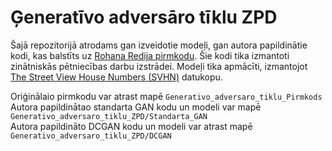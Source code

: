 # Ģeneratīvo adversāro tīklu ZPD
Šajā repozitorijā atrodams gan izveidotie modeļi, gan autora papildinātie kodi, kas balstīts uz [Rohana Redija pirmkodu](https://github.com/rohanreddy1201/CIFAR10-Image-Generator-using-GANs). Šie kodi tika izmantoti zinātniskās pētniecības darbu izstrādei. Modeļi tika apmācīti, izmantojot [The Street View House Numbers (SVHN)](http://ufldl.stanford.edu/housenumbers/
) datukopu.  

Oriģinālaio pirmkodu var atrast mapē `Generativo_adversaro_tiklu_Pirmkods`  
Autora papildinātao standarta GAN kodu un modeli var mapē `Generativo_adversaro_tiklu_ZPD/Standarta_GAN`  
Autora papildināto DCGAN kodu un modeli var atrast mapē `Generativo_adversaro_tiklu_ZPD/DCGAN`  

